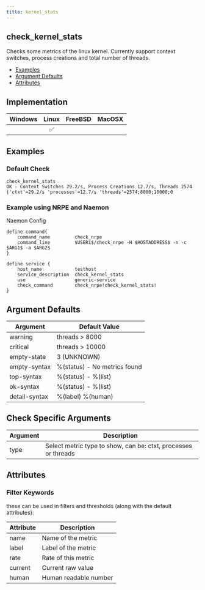 ```yaml
---
title: kernel_stats
---
```


## check_kernel_stats

Checks some metrics of the linux kernel. Currently support context switches, process creations and total number of threads.

- [Examples](#examples)
- [Argument Defaults](#argument-defaults)
- [Attributes](#attributes)

## Implementation

| Windows | Linux              | FreeBSD | MacOSX |
|:-------:|:------------------:|:-------:|:------:|
|         | :white_check_mark: |         |        |

## Examples

### Default Check

    check_kernel_stats
    OK - Context Switches 29.2/s, Process Creations 12.7/s, Threads 2574 |'ctxt'=29.2/s 'processes'=12.7/s 'threads'=2574;8000;10000;0

### Example using NRPE and Naemon

Naemon Config

    define command{
        command_name         check_nrpe
        command_line         $USER1$/check_nrpe -H $HOSTADDRESS$ -n -c $ARG1$ -a $ARG2$
    }

    define service {
        host_name            testhost
        service_description  check_kernel_stats
        use                  generic-service
        check_command        check_nrpe!check_kernel_stats!
    }

## Argument Defaults

| Argument      | Default Value               |
| ------------- | --------------------------- |
| warning       | threads > 8000              |
| critical      | threads > 10000             |
| empty-state   | 3 (UNKNOWN)                 |
| empty-syntax  | %(status) - No metrics found |
| top-syntax    | %(status) - %(list)          |
| ok-syntax     | %(status) - %(list)          |
| detail-syntax | %(label) %(human)           |

## Check Specific Arguments

| Argument | Description                                                    |
| -------- | -------------------------------------------------------------- |
| type     | Select metric type to show, can be: ctxt, processes or threads |

## Attributes

### Filter Keywords

these can be used in filters and thresholds (along with the default attributes):

| Attribute | Description           |
| --------- | --------------------- |
| name      | Name of the metric    |
| label     | Label of the metric   |
| rate      | Rate of this metric   |
| current   | Current raw value     |
| human     | Human readable number |
